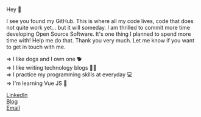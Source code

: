 Hey 👋

I see you found my GitHub. This is where all my code lives, code that does not quite work yet... but it will someday. I am thrilled to commit more time developing Open Source Software. It's one thing I planned to spend more time with! Help me do that. Thank you very much. Let me know if you want to get in touch with me.


=> I like dogs and I own one 🐕 <br />
=> I like writing technology blogs ✍🏻 <br />
=> I practice my programming skills at everyday 💻  <br />
=> I'm learning Vue JS 📕 <br />


<a href="https://www.linkedin.com/in/linkaishgupta">LinkedIn</a> <br />
<a href="https://www.medium.com/@thelatestcheckout">Blog</a> <br />
<a href = "mailto: aisgupta06@gmail.com">Email</a>
